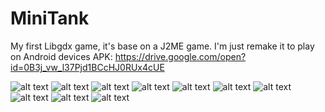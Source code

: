# MiniTank
My first Libgdx game, it's base on a J2ME game. I'm just remake it to play on Android devices
APK: https://drive.google.com/open?id=0B3j_vw_l37Pjd1BCcHJ0RUx4cUE

![alt text](https://drive.google.com/uc?id=1eTz-ZqvEuuTcME9kL1Xrkjq3F93vChAk)
![alt text](https://drive.google.com/uc?id=1hYRjlm7q8ihx8Ortvg59tygghwktP49v)
![alt text](https://drive.google.com/uc?id=1naGZ2XFA8RdP8bG3Lmh9dXmoW400QcYr)
![alt text](https://drive.google.com/uc?id=19y84LV5okwF17IBwS_sSaTERX1xGIqcv)
![alt text](https://drive.google.com/uc?id=13Q9OVbQpL-eWCi4OfFyUU3aeqHBvcbfc)
![alt text](https://drive.google.com/uc?id=1l_h8Wcag2PfDuX_QMcV2Ca7G5tR0BgoR)
![alt text](https://drive.google.com/uc?id=1eHpbIyO63hd7yLia3QV89-Ys4eFbEbV_)
![alt text](https://drive.google.com/uc?id=1NlvTrmQ3ETSh2qUBAICtIZqQbrj7hTfi)
![alt text](https://drive.google.com/uc?id=1vE9XPJPeJJWkfTIX_BGdtIvsUkdpKHmq)
![alt text](https://drive.google.com/uc?id=1HAlaCguC5ahX88gloT7L0TyAnhCMd-01)
